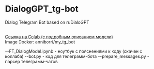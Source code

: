 # DialogGPT_tg-bot
Dialog Telegram Bot based on ruDialoGPT<br><br>
  
<a href="[http://site.ru](https://colab.research.google.com/drive/13yY4eisgdwxYhLVZOpcMz-iy2R1xSn-O?usp=sharing)">Ссылка на Colab (с подробным описанием модели)</a><br>
Image Docker: anniborri/my_tg_bot <br>

--FT_DialogModel.ipynb - ноутбук с пояснениями к коду (скачен с коллаба)
--bot.py - код для телеграмм-бота
--prepare_messages.py - парсер телеграмм-чатов

